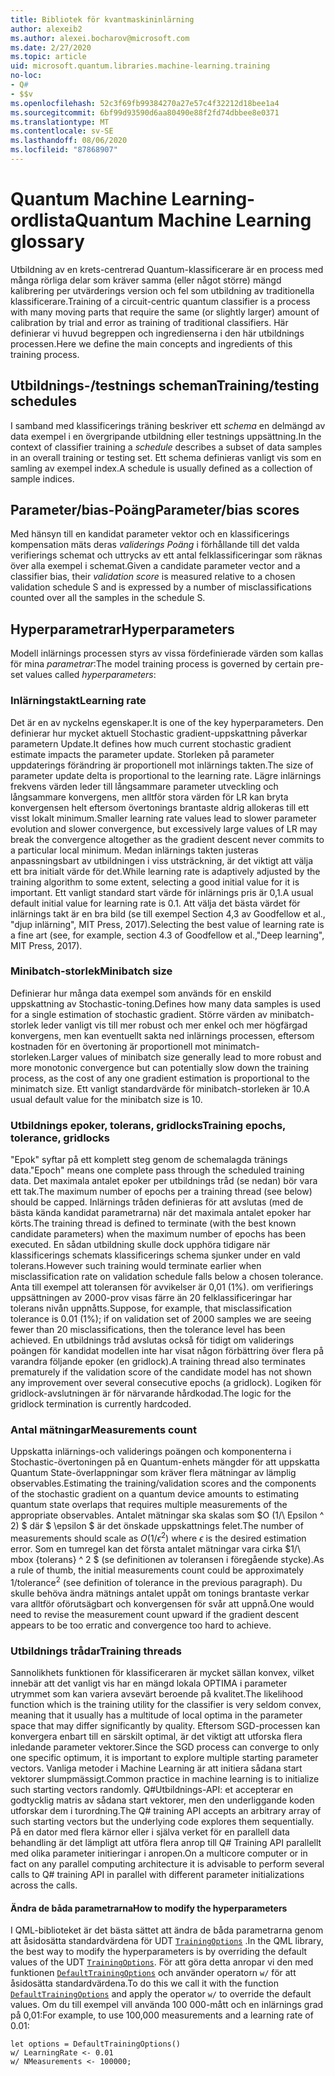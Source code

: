 ```yaml
---
title: Bibliotek för kvantmaskininlärning
author: alexeib2
ms.author: alexei.bocharov@microsoft.com
ms.date: 2/27/2020
ms.topic: article
uid: microsoft.quantum.libraries.machine-learning.training
no-loc:
- Q#
- $$v
ms.openlocfilehash: 52c3f69fb99384270a27e57c4f32212d18bee1a4
ms.sourcegitcommit: 6bf99d93590d6aa80490e88f2fd74dbbee8e0371
ms.translationtype: MT
ms.contentlocale: sv-SE
ms.lasthandoff: 08/06/2020
ms.locfileid: "87868907"
---
```

# <a name="quantum-machine-learning-glossary"></a><span data-ttu-id="1a021-102">Quantum Machine Learning-ordlista</span><span class="sxs-lookup"><span data-stu-id="1a021-102">Quantum Machine Learning glossary</span></span>

<span data-ttu-id="1a021-103">Utbildning av en krets-centrerad Quantum-klassificerare är en process med många rörliga delar som kräver samma (eller något större) mängd kalibrering per utvärderings version och fel som utbildning av traditionella klassificerare.</span><span class="sxs-lookup"><span data-stu-id="1a021-103">Training of a circuit-centric quantum classifier is a process with many moving parts that require the same (or slightly larger) amount of calibration by trial and error as training of traditional classifiers.</span></span> <span data-ttu-id="1a021-104">Här definierar vi huvud begreppen och ingredienserna i den här utbildnings processen.</span><span class="sxs-lookup"><span data-stu-id="1a021-104">Here we define the main concepts and ingredients of this training process.</span></span>

## <a name="trainingtesting-schedules"></a><span data-ttu-id="1a021-105">Utbildnings-/testnings scheman</span><span class="sxs-lookup"><span data-stu-id="1a021-105">Training/testing schedules</span></span>

<span data-ttu-id="1a021-106">I samband med klassificerings träning beskriver ett *schema* en delmängd av data exempel i en övergripande utbildning eller testnings uppsättning.</span><span class="sxs-lookup"><span data-stu-id="1a021-106">In the context of classifier training a *schedule* describes a subset of data samples in an overall training or testing set.</span></span> <span data-ttu-id="1a021-107">Ett schema definieras vanligt vis som en samling av exempel index.</span><span class="sxs-lookup"><span data-stu-id="1a021-107">A schedule is usually defined as a collection of sample indices.</span></span>

## <a name="parameterbias-scores"></a><span data-ttu-id="1a021-108">Parameter/bias-Poäng</span><span class="sxs-lookup"><span data-stu-id="1a021-108">Parameter/bias scores</span></span>

<span data-ttu-id="1a021-109">Med hänsyn till en kandidat parameter vektor och en klassificerings kompensation mäts deras *validerings Poäng* i förhållande till det valda verifierings schemat och uttrycks av ett antal felklassificeringar som räknas över alla exempel i schemat.</span><span class="sxs-lookup"><span data-stu-id="1a021-109">Given a candidate parameter vector and a classifier bias, their *validation score* is measured relative to a chosen validation schedule S and is expressed by a number of misclassifications counted over all the samples in the schedule S.</span></span>

## <a name="hyperparameters"></a><span data-ttu-id="1a021-110">Hyperparametrar</span><span class="sxs-lookup"><span data-stu-id="1a021-110">Hyperparameters</span></span>

<span data-ttu-id="1a021-111">Modell inlärnings processen styrs av vissa fördefinierade värden som kallas för mina *parametrar*:</span><span class="sxs-lookup"><span data-stu-id="1a021-111">The model training process is governed by certain pre-set values called *hyperparameters*:</span></span>

### <a name="learning-rate"></a><span data-ttu-id="1a021-112">Inlärningstakt</span><span class="sxs-lookup"><span data-stu-id="1a021-112">Learning rate</span></span>

<span data-ttu-id="1a021-113">Det är en av nyckelns egenskaper.</span><span class="sxs-lookup"><span data-stu-id="1a021-113">It is one of the key hyperparameters.</span></span> <span data-ttu-id="1a021-114">Den definierar hur mycket aktuell Stochastic gradient-uppskattning påverkar parametern Update.</span><span class="sxs-lookup"><span data-stu-id="1a021-114">It defines how much current stochastic gradient estimate impacts the parameter update.</span></span> <span data-ttu-id="1a021-115">Storleken på parameter uppdaterings förändring är proportionell mot inlärnings takten.</span><span class="sxs-lookup"><span data-stu-id="1a021-115">The size of parameter update delta is proportional to the learning rate.</span></span> <span data-ttu-id="1a021-116">Lägre inlärnings frekvens värden leder till långsammare parameter utveckling och långsammare konvergens, men alltför stora värden för LR kan bryta konvergensen helt eftersom övertonings brantaste aldrig allokeras till ett visst lokalt minimum.</span><span class="sxs-lookup"><span data-stu-id="1a021-116">Smaller learning rate values lead to slower parameter evolution and slower convergence, but excessively large values of LR may break the convergence altogether as the gradient descent never commits to a particular local minimum.</span></span> <span data-ttu-id="1a021-117">Medan inlärnings takten justeras anpassningsbart av utbildningen i viss utsträckning, är det viktigt att välja ett bra initialt värde för det.</span><span class="sxs-lookup"><span data-stu-id="1a021-117">While learning rate is adaptively adjusted by the training algorithm to some extent, selecting a good initial value for it is important.</span></span> <span data-ttu-id="1a021-118">Ett vanligt standard start värde för inlärnings pris är 0,1.</span><span class="sxs-lookup"><span data-stu-id="1a021-118">A usual default initial value for learning rate is 0.1.</span></span> <span data-ttu-id="1a021-119">Att välja det bästa värdet för inlärnings takt är en bra bild (se till exempel Section 4,3 av Goodfellow et al., "djup inlärning", MIT Press, 2017).</span><span class="sxs-lookup"><span data-stu-id="1a021-119">Selecting the best value of learning rate is a fine art (see, for example, section 4.3 of Goodfellow et al.,"Deep learning", MIT Press, 2017).</span></span>

### <a name="minibatch-size"></a><span data-ttu-id="1a021-120">Minibatch-storlek</span><span class="sxs-lookup"><span data-stu-id="1a021-120">Minibatch size</span></span>

<span data-ttu-id="1a021-121">Definierar hur många data exempel som används för en enskild uppskattning av Stochastic-toning.</span><span class="sxs-lookup"><span data-stu-id="1a021-121">Defines how many data samples is used for a single estimation of stochastic gradient.</span></span> <span data-ttu-id="1a021-122">Större värden av minibatch-storlek leder vanligt vis till mer robust och mer enkel och mer högfärgad konvergens, men kan eventuellt sakta ned inlärnings processen, eftersom kostnaden för en övertoning är proportionell mot minimatch-storleken.</span><span class="sxs-lookup"><span data-stu-id="1a021-122">Larger values of minibatch size generally lead to more robust and more monotonic convergence but can potentially slow down the training process, as the cost of any one gradient estimation is proportional to the minimatch size.</span></span> <span data-ttu-id="1a021-123">Ett vanligt standardvärde för minibatch-storleken är 10.</span><span class="sxs-lookup"><span data-stu-id="1a021-123">A usual default value for the minibatch size is 10.</span></span>

### <a name="training-epochs-tolerance-gridlocks"></a><span data-ttu-id="1a021-124">Utbildnings epoker, tolerans, gridlocks</span><span class="sxs-lookup"><span data-stu-id="1a021-124">Training epochs, tolerance, gridlocks</span></span>

<span data-ttu-id="1a021-125">"Epok" syftar på ett komplett steg genom de schemalagda tränings data.</span><span class="sxs-lookup"><span data-stu-id="1a021-125">"Epoch" means one complete pass through the scheduled training data.</span></span>
<span data-ttu-id="1a021-126">Det maximala antalet epoker per utbildnings tråd (se nedan) bör vara ett tak.</span><span class="sxs-lookup"><span data-stu-id="1a021-126">The maximum number of epochs per a training thread (see below) should be capped.</span></span> <span data-ttu-id="1a021-127">Inlärnings tråden definieras för att avslutas (med de bästa kända kandidat parametrarna) när det maximala antalet epoker har körts.</span><span class="sxs-lookup"><span data-stu-id="1a021-127">The training thread is defined to terminate (with the best known candidate parameters) when the maximum number of epochs has been executed.</span></span> <span data-ttu-id="1a021-128">En sådan utbildning skulle dock upphöra tidigare när klassificerings schemats klassificerings schema sjunker under en vald tolerans.</span><span class="sxs-lookup"><span data-stu-id="1a021-128">However such training would terminate earlier when misclassification rate on validation schedule falls below a chosen tolerance.</span></span> <span data-ttu-id="1a021-129">Anta till exempel att toleransen för avvikelser är 0,01 (1%). om verifierings uppsättningen av 2000-prov visas färre än 20 felklassificeringar har tolerans nivån uppnåtts.</span><span class="sxs-lookup"><span data-stu-id="1a021-129">Suppose, for example, that misclassification tolerance is 0.01 (1%); if on validation set of 2000 samples we are seeing fewer than 20 misclassifications, then the tolerance level has been achieved.</span></span> <span data-ttu-id="1a021-130">En utbildnings tråd avslutas också för tidigt om validerings poängen för kandidat modellen inte har visat någon förbättring över flera på varandra följande epoker (en gridlock).</span><span class="sxs-lookup"><span data-stu-id="1a021-130">A training thread also terminates prematurely if the validation score of the candidate model has not shown any improvement over several consecutive epochs (a gridlock).</span></span> <span data-ttu-id="1a021-131">Logiken för gridlock-avslutningen är för närvarande hårdkodad.</span><span class="sxs-lookup"><span data-stu-id="1a021-131">The logic for the gridlock termination is currently hardcoded.</span></span>

### <a name="measurements-count"></a><span data-ttu-id="1a021-132">Antal mätningar</span><span class="sxs-lookup"><span data-stu-id="1a021-132">Measurements count</span></span>

<span data-ttu-id="1a021-133">Uppskatta inlärnings-och validerings poängen och komponenterna i Stochastic-övertoningen på en Quantum-enhets mängder för att uppskatta Quantum State-överlappningar som kräver flera mätningar av lämplig observables.</span><span class="sxs-lookup"><span data-stu-id="1a021-133">Estimating the training/validation scores and the components of the stochastic gradient on a quantum device amounts to estimating quantum state overlaps that requires multiple measurements of the appropriate observables.</span></span> <span data-ttu-id="1a021-134">Antalet mätningar ska skalas som $O (1/\ Epsilon ^ 2) $ där $ \epsilon $ är det önskade uppskattnings felet.</span><span class="sxs-lookup"><span data-stu-id="1a021-134">The number of measurements should scale as $O(1/\epsilon^2)$ where $\epsilon$ is the desired estimation error.</span></span>
<span data-ttu-id="1a021-135">Som en tumregel kan det första antalet mätningar vara cirka $1/\ mbox {tolerans} ^ 2 $ (se definitionen av toleransen i föregående stycke).</span><span class="sxs-lookup"><span data-stu-id="1a021-135">As a rule of thumb, the initial measurements count could be approximately $1/\mbox{tolerance}^2$ (see definition of tolerance in the previous paragraph).</span></span> <span data-ttu-id="1a021-136">Du skulle behöva ändra mätnings antalet uppåt om tonings brantaste verkar vara alltför oförutsägbart och konvergensen för svår att uppnå.</span><span class="sxs-lookup"><span data-stu-id="1a021-136">One would need to revise the measurement count upward if the gradient descent appears to be too erratic and convergence too hard to achieve.</span></span>

### <a name="training-threads"></a><span data-ttu-id="1a021-137">Utbildnings trådar</span><span class="sxs-lookup"><span data-stu-id="1a021-137">Training threads</span></span>

<span data-ttu-id="1a021-138">Sannolikhets funktionen för klassificeraren är mycket sällan konvex, vilket innebär att det vanligt vis har en mängd lokala OPTIMA i parameter utrymmet som kan variera avsevärt beroende på kvalitet.</span><span class="sxs-lookup"><span data-stu-id="1a021-138">The likelihood function which is the training utility for the classifier is very seldom convex, meaning that it usually has a multitude of local optima in the parameter space that may differ significantly by quality.</span></span> <span data-ttu-id="1a021-139">Eftersom SGD-processen kan konvergera enbart till en särskilt optimal, är det viktigt att utforska flera inledande parameter vektorer.</span><span class="sxs-lookup"><span data-stu-id="1a021-139">Since the SGD process can converge to only one specific optimum, it is important to explore multiple starting parameter vectors.</span></span> <span data-ttu-id="1a021-140">Vanliga metoder i Machine Learning är att initiera sådana start vektorer slumpmässigt.</span><span class="sxs-lookup"><span data-stu-id="1a021-140">Common practice in machine learning is to initialize such starting vectors randomly.</span></span> <span data-ttu-id="1a021-141">Q#Utbildnings-API: et accepterar en godtycklig matris av sådana start vektorer, men den underliggande koden utforskar dem i turordning.</span><span class="sxs-lookup"><span data-stu-id="1a021-141">The Q# training API accepts an arbitrary array of such starting vectors but the underlying code explores them sequentially.</span></span> <span data-ttu-id="1a021-142">På en dator med flera kärnor eller i själva verket för en parallell data behandling är det lämpligt att utföra flera anrop till Q# Training API parallellt med olika parameter initieringar i anropen.</span><span class="sxs-lookup"><span data-stu-id="1a021-142">On a multicore computer or in fact on any parallel computing architecture it is advisable to perform several calls to Q# training API in parallel with different parameter initializations across the calls.</span></span>

#### <a name="how-to-modify-the-hyperparameters"></a><span data-ttu-id="1a021-143">Ändra de båda parametrarna</span><span class="sxs-lookup"><span data-stu-id="1a021-143">How to modify the hyperparameters</span></span>

<span data-ttu-id="1a021-144">I QML-biblioteket är det bästa sättet att ändra de båda parametrarna genom att åsidosätta standardvärdena för UDT [`TrainingOptions`](xref:microsoft.quantum.machinelearning.trainingoptions) .</span><span class="sxs-lookup"><span data-stu-id="1a021-144">In the QML library, the best way to modify the hyperparameters is by overriding the default values of the UDT [`TrainingOptions`](xref:microsoft.quantum.machinelearning.trainingoptions).</span></span> <span data-ttu-id="1a021-145">För att göra detta anropar vi den med funktionen [`DefaultTrainingOptions`](xref:microsoft.quantum.machinelearning.defaulttrainingoptions) och använder operatorn `w/` för att åsidosätta standardvärdena.</span><span class="sxs-lookup"><span data-stu-id="1a021-145">To do this we call it with the function [`DefaultTrainingOptions`](xref:microsoft.quantum.machinelearning.defaulttrainingoptions) and apply the operator `w/` to override the default values.</span></span> <span data-ttu-id="1a021-146">Om du till exempel vill använda 100 000-mått och en inlärnings grad på 0,01:</span><span class="sxs-lookup"><span data-stu-id="1a021-146">For example, to use 100,000 measurements and a learning rate of 0.01:</span></span>
 ```qsharp
let options = DefaultTrainingOptions()
w/ LearningRate <- 0.01
w/ NMeasurements <- 100000;
 ```
